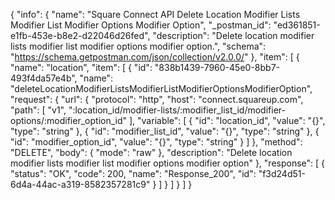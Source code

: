 {
  "info": {
    "name": "Square Connect API Delete Location Modifier Lists Modifier List Modifier Options Modifier Option",
    "_postman_id": "ed361851-e1fb-453e-b8e2-d22046d26fed",
    "description": "Delete location modifier lists modifier list modifier options modifier option.",
    "schema": "https://schema.getpostman.com/json/collection/v2.0.0/"
  },
  "item": [
    {
      "name": "location",
      "item": [
        {
          "id": "838b1439-7960-45e0-8bb7-493f4da57e4b",
          "name": "deleteLocationModifierListsModifierListModifierOptionsModifierOption",
          "request": {
            "url": {
              "protocol": "http",
              "host": "connect.squareup.com",
              "path": [
                "v1",
                ":location_id/modifier-lists/:modifier_list_id/modifier-options/:modifier_option_id"
              ],
              "variable": [
                {
                  "id": "location_id",
                  "value": "{}",
                  "type": "string"
                },
                {
                  "id": "modifier_list_id",
                  "value": "{}",
                  "type": "string"
                },
                {
                  "id": "modifier_option_id",
                  "value": "{}",
                  "type": "string"
                }
              ]
            },
            "method": "DELETE",
            "body": {
              "mode": "raw"
            },
            "description": "Delete location modifier lists modifier list modifier options modifier option"
          },
          "response": [
            {
              "status": "OK",
              "code": 200,
              "name": "Response_200",
              "id": "f3d24d51-6d4a-44ac-a319-8582357281c9"
            }
          ]
        }
      ]
    }
  ]
}